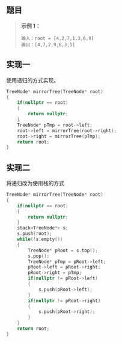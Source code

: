 ## 题目

> **示例 1：**
>
> ```
> 输入：root = [4,2,7,1,3,6,9]
> 输出：[4,7,2,9,6,3,1]
> ```



## 实现一

使用递归的方式实现。

```c++
TreeNode* mirrorTree(TreeNode* root)
{
    if(nullptr == root)
    {
        return nullptr;
    }
    TreeNode* pTmp = root->left;
    root->left = mirrorTree(root->right);
    root->right = mirrorTree(pTmp);
    return root;
}
```



## 实现二

将递归改为使用栈的方式

```c++
TreeNode* mirrorTree(TreeNode* root)
{
    if(nullptr == root)
    {
        return nullptr;
    }
    stack<TreeNode*> s;
    s.push(root);
    while(!s.empty())
    {
        TreeNode* pRoot = s.top();
        s.pop();
        TreeNode* pTmp = pRoot->left;
        pRoot->left = pRoot->right;
        pRoot->right = pTmp;
        if(nullptr != pRoot->left)
        {
            s.push(pRoot->left);
        }
        if(nullptr != pRoot->right)
        {
            s.push(pRoot->right);
		}
    }
    return root;
}
```

